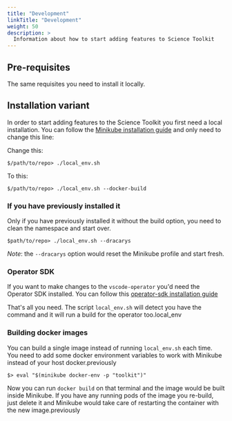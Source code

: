 ```yaml
---
title: "Development"
linkTitle: "Development"
weight: 50
description: >
  Information about how to start adding features to Science Toolkit
---
```


## Pre-requisites

The same requisites you need to install it locally.


## Installation variant

In order to start adding features to the Science Toolkit you first need a local installation.
You can follow the [Minikube installation guide](/docs/installation/minikube/) and only need to change this line:

Change this:
```
$/path/to/repo> ./local_env.sh
```

To this:
```
$/path/to/repo> ./local_env.sh --docker-build
```

### If you have previously installed it

Only if you have previously installed it without the build option, you need to clean the namespace and start over.

```
$path/to/repo> ./local_env.sh --dracarys
```

*Note*: the `--dracarys` option would reset the Minikube profile and start fresh.


### Operator SDK

If you want to make changes to the `vscode-operator` you'd need the Operator SDK installed.
You can follow this [operator-sdk installation guide](https://github.com/operator-framework/operator-sdk/blob/master/doc/user/install-operator-sdk.md)

That's all you need. The script `local_env.sh` will detect you have the command and it will run a build for the operator too.local_env


### Building docker images

You can build a single image instead of running `local_env.sh` each time.
You need to add some docker environment variables to work with Minikube instead of your host docker.previously

```
$> eval "$(minikube docker-env -p "toolkit")"
```

Now you can run `docker build` on that terminal and the image would be built inside Minikube.
If you have any running pods of the image you re-build, just delete it and Minikube would take care of restarting the container with the new image.previously

